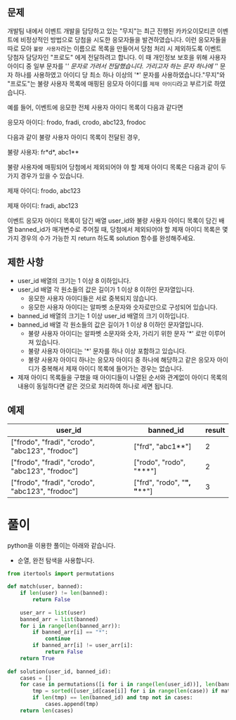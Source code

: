 ## 문제

개발팀 내에서 이벤트 개발을 담당하고 있는 "무지"는 최근 진행된 카카오이모티콘 이벤트에 비정상적인 방법으로 당첨을 시도한 응모자들을 발견하였습니다. 이런 응모자들을 따로 모아 `불량 사용자`라는 이름으로 목록을 만들어서 당첨 처리 시 제외하도록 이벤트 당첨자 담당자인 "프로도" 에게 전달하려고 합니다. 이 때 개인정보 보호을 위해 사용자 아이디 중 일부 문자를 '*' 문자로 가려서 전달했습니다. 가리고자 하는 문자 하나에 '*' 문자 하나를 사용하였고 아이디 당 최소 하나 이상의 '*' 문자를 사용하였습니다."무지"와 "프로도"는 불량 사용자 목록에 매핑된 응모자 아이디를 `제재 아이디`라고 부르기로 하였습니다.

예를 들어, 이벤트에 응모한 전체 사용자 아이디 목록이 다음과 같다면

응모자 아이디: frodo, fradi, crodo, abc123, frodoc

다음과 같이 불량 사용자 아이디 목록이 전달된 경우,

불량 사용자: fr\*d\*, abc1**

불량 사용자에 매핑되어 당첨에서 제외되어야 야 할 제재 아이디 목록은 다음과 같이 두 가지 경우가 있을 수 있습니다.

제재 아이디: frodo, abc123

제재 아이디: fradi, abc123

이벤트 응모자 아이디 목록이 담긴 배열 user_id와 불량 사용자 아이디 목록이 담긴 배열 banned_id가 매개변수로 주어질 때, 당첨에서 제외되어야 할 제재 아이디 목록은 몇가지 경우의 수가 가능한 지 return 하도록 solution 함수를 완성해주세요.

## 제한 사항

- user_id 배열의 크기는 1 이상 8 이하입니다.
- user_id 배열 각 원소들의 값은 길이가 1 이상 8 이하인 문자열입니다.
    - 응모한 사용자 아이디들은 서로 중복되지 않습니다.
    - 응모한 사용자 아이디는 알파벳 소문자와 숫자로만으로 구성되어 있습니다.
- banned_id 배열의 크기는 1 이상 user_id 배열의 크기 이하입니다.
- banned_id 배열 각 원소들의 값은 길이가 1 이상 8 이하인 문자열입니다.
    - 불량 사용자 아이디는 알파벳 소문자와 숫자, 가리기 위한 문자 '*' 로만 이루어져 있습니다.
    - 불량 사용자 아이디는 '*' 문자를 하나 이상 포함하고 있습니다.
    - 불량 사용자 아이디 하나는 응모자 아이디 중 하나에 해당하고 같은 응모자 아이디가 중복해서 제재 아이디 목록에 들어가는 경우는 없습니다.
- 제재 아이디 목록들을 구했을 때 아이디들이 나열된 순서와 관계없이 아이디 목록의 내용이 동일하다면 같은 것으로 처리하여 하나로 세면 됩니다.

## 예제

| user_id | banned_id | result | 
| - | - | - | 
| ["frodo", "fradi", "crodo", "abc123", "frodoc"] | ["frd", "abc1**"] | 2 |
| ["frodo", "fradi", "crodo", "abc123", "frodoc"] | ["rodo", "rodo", "***"] | 2 |
| ["frodo", "fradi", "crodo", "abc123", "frodoc"] | ["frd", "rodo", "****", "******"] | 3 |

# 풀이

python을 이용한 풀이는 아래와 같습니다.

- 순열, 완전 탐색을 사용합니다.

```python
from itertools import permutations

def match(user, banned):
    if len(user) != len(banned):
        return False
    
    user_arr = list(user)
    banned_arr = list(banned)
    for i in range(len(banned_arr)):
        if banned_arr[i] == "*":
            continue
        if banned_arr[i] != user_arr[i]:
            return False
    return True
    
def solution(user_id, banned_id):
    cases = []
    for case in permutations([i for i in range(len(user_id))], len(banned_id)):
        tmp = sorted([user_id[case[i]] for i in range(len(case)) if match(user_id[case[i]], banned_id[i])])
        if len(tmp) == len(banned_id) and tmp not in cases: 
            cases.append(tmp)
    return len(cases)
```